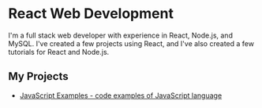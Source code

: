 # React Web Development

I'm a full stack web developer with experience in React, Node.js, 
and MySQL. I've created a few projects using React, 
and I've also created a few tutorials for React and Node.js.

## My Projects
- [JavaScript Examples - code examples of JavaScript language](../react/javascript-examples.md)